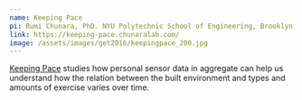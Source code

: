 ```yaml
---
name: Keeping Pace
pi: Rumi Chunara, PhD. NYU Polytechnic School of Engineering, Brooklyn
link: https://keeping-pace.chunaralab.com/
image: /assets/images/get2016/keepingpace_200.jpg
---
```


[Keeping Pace](https://keeping-pace.chunaralab.com/) studies how personal sensor data in aggregate can help us understand how the relation between the built environment and types and amounts of exercise varies over time.
